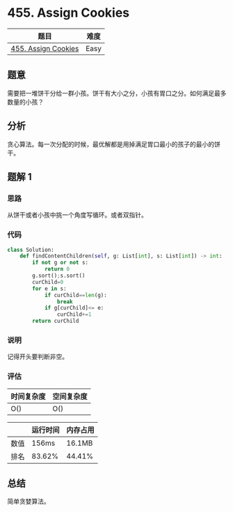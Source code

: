 <!--
 * @Descripttion: 
 * @version: 
 * @Author: Yuan Yitong
 * @Date: 2021-11-26 17:40:09
 * @LastEditors: Yuan Yitong
 * @LastEditTime: 2021-11-28 16:44:31
-->

# 455. Assign Cookies

| 题目 | 难度 |
| ---- | ---- |
| [455. Assign Cookies](https://leetcode.com/problems/assign-cookies/) | Easy |

## 题意

需要把一堆饼干分给一群小孩。饼干有大小之分，小孩有胃口之分。如何满足最多数量的小孩？

## 分析

贪心算法。每一次分配的时候，最优解都是用掉满足胃口最小的孩子的最小的饼干。

## 题解 1

### 思路

从饼干或者小孩中挑一个角度写循环。或者双指针。

### 代码

```python
class Solution:
    def findContentChildren(self, g: List[int], s: List[int]) -> int:
        if not g or not s:
            return 0
        g.sort();s.sort()
        curChild=0
        for e in s:
            if curChild==len(g):
                break
            if g[curChild]<= e:
                curChild+=1
        return curChild
```

### 说明

记得开头要判断非空。

### 评估

| 时间复杂度 | 空间复杂度 |
| ---- | ---- |
| O() | O() |

| | 运行时间 | 内存占用 |
| ---- | ---- | ---- |
| 数值 | 156ms | 16.1MB |
| 排名 | 83.62% | 44.41% |

## 总结

简单贪婪算法。
